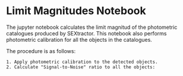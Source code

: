 # Limit Magnitudes Notebook
The jupyter notebook calculates the limit magnitud of the photometric catalogues produced by SEXtractor. This notebook also performs photometric calibration for all the objects in the catalogues.

The procedure is as follows:

    1. Apply photometric calibration to the detected objects.
    2. Calculate "Signal-to-Noise" ratio to all the objects:
    
